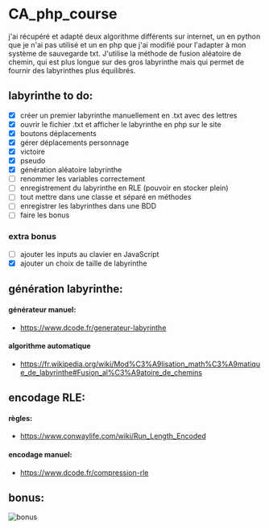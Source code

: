 # CA_php_course
 
 j'ai récupéré et adapté deux algorithme différents sur internet, un en python que je n'ai pas utilisé et un en php que j'ai modifié pour l'adapter à mon système de sauvegarde txt. J'utilise la méthode de fusion aléatoire de chemin, qui est plus longue sur des gros labyrinthe mais qui permet de fournir des labyrinthes plus équilibrés.


## labyrinthe to do:
  - [X] créer un premier labyrinthe manuellement en .txt avec des lettres
  - [X] ouvrir le fichier .txt et afficher le labyrinthe en php sur le site
  - [x] boutons déplacements
  - [x] gérer déplacements personnage
  - [x] victoire
  - [x] pseudo
  - [x] génération aléatoire labyrinthe
  - [ ] renommer les variables correctement
  - [ ] enregistrement du labyrinthe en RLE (pouvoir en stocker plein)
  - [ ] tout mettre dans une classe et séparé en méthodes
  - [ ] enregistrer les labyrinthes dans une BDD
  - [ ] faire les bonus

### extra bonus
 - [ ] ajouter les inputs au clavier en JavaScript
 - [x] ajouter un choix de taille de labyrinthe

## génération labyrinthe:

#### générateur manuel:
- https://www.dcode.fr/generateur-labyrinthe
#### algorithme automatique 
- https://fr.wikipedia.org/wiki/Mod%C3%A9lisation_math%C3%A9matique_de_labyrinthe#Fusion_al%C3%A9atoire_de_chemins
  
## encodage RLE:
#### règles: 
- https://www.conwaylife.com/wiki/Run_Length_Encoded
#### encodage manuel:
- https://www.dcode.fr/compression-rle

## bonus:
![bonus](https://user-images.githubusercontent.com/35268109/115056836-98028980-9ee3-11eb-9e1f-1e1fe3d9a350.png)

